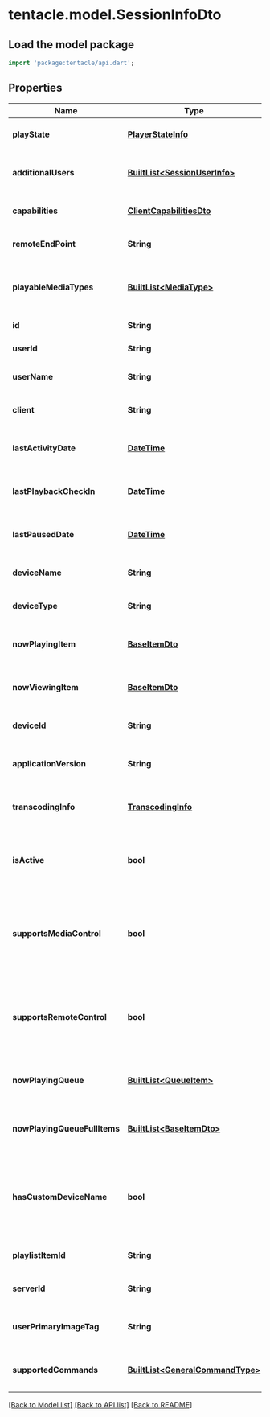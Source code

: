 # tentacle.model.SessionInfoDto

## Load the model package
```dart
import 'package:tentacle/api.dart';
```

## Properties
Name | Type | Description | Notes
------------ | ------------- | ------------- | -------------
**playState** | [**PlayerStateInfo**](PlayerStateInfo.md) | Gets or sets the play state. | [optional] 
**additionalUsers** | [**BuiltList&lt;SessionUserInfo&gt;**](SessionUserInfo.md) | Gets or sets the additional users. | [optional] 
**capabilities** | [**ClientCapabilitiesDto**](ClientCapabilitiesDto.md) | Gets or sets the client capabilities. | [optional] 
**remoteEndPoint** | **String** | Gets or sets the remote end point. | [optional] 
**playableMediaTypes** | [**BuiltList&lt;MediaType&gt;**](MediaType.md) | Gets or sets the playable media types. | [optional] 
**id** | **String** | Gets or sets the id. | [optional] 
**userId** | **String** | Gets or sets the user id. | [optional] 
**userName** | **String** | Gets or sets the username. | [optional] 
**client** | **String** | Gets or sets the type of the client. | [optional] 
**lastActivityDate** | [**DateTime**](DateTime.md) | Gets or sets the last activity date. | [optional] 
**lastPlaybackCheckIn** | [**DateTime**](DateTime.md) | Gets or sets the last playback check in. | [optional] 
**lastPausedDate** | [**DateTime**](DateTime.md) | Gets or sets the last paused date. | [optional] 
**deviceName** | **String** | Gets or sets the name of the device. | [optional] 
**deviceType** | **String** | Gets or sets the type of the device. | [optional] 
**nowPlayingItem** | [**BaseItemDto**](BaseItemDto.md) | Gets or sets the now playing item. | [optional] 
**nowViewingItem** | [**BaseItemDto**](BaseItemDto.md) | Gets or sets the now viewing item. | [optional] 
**deviceId** | **String** | Gets or sets the device id. | [optional] 
**applicationVersion** | **String** | Gets or sets the application version. | [optional] 
**transcodingInfo** | [**TranscodingInfo**](TranscodingInfo.md) | Gets or sets the transcoding info. | [optional] 
**isActive** | **bool** | Gets or sets a value indicating whether this session is active. | [optional] 
**supportsMediaControl** | **bool** | Gets or sets a value indicating whether the session supports media control. | [optional] 
**supportsRemoteControl** | **bool** | Gets or sets a value indicating whether the session supports remote control. | [optional] 
**nowPlayingQueue** | [**BuiltList&lt;QueueItem&gt;**](QueueItem.md) | Gets or sets the now playing queue. | [optional] 
**nowPlayingQueueFullItems** | [**BuiltList&lt;BaseItemDto&gt;**](BaseItemDto.md) | Gets or sets the now playing queue full items. | [optional] 
**hasCustomDeviceName** | **bool** | Gets or sets a value indicating whether the session has a custom device name. | [optional] 
**playlistItemId** | **String** | Gets or sets the playlist item id. | [optional] 
**serverId** | **String** | Gets or sets the server id. | [optional] 
**userPrimaryImageTag** | **String** | Gets or sets the user primary image tag. | [optional] 
**supportedCommands** | [**BuiltList&lt;GeneralCommandType&gt;**](GeneralCommandType.md) | Gets or sets the supported commands. | [optional] 

[[Back to Model list]](../README.md#documentation-for-models) [[Back to API list]](../README.md#documentation-for-api-endpoints) [[Back to README]](../README.md)


